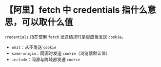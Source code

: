 # 【阿里】fetch 中 credentials 指什么意思，可以取什么值

`credentials` 指在使用 `fetch` 发送请求时是否应当发送 `cookie`。

-   `omit`：从不发送 `cookie`
-   `same-origin`：同源时发送 `cookie`（浏览器默认值）
-   `include`：同源与跨域都发送 `cookie`
